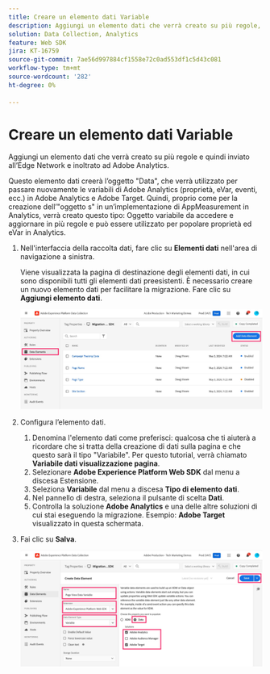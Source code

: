 ```yaml
---
title: Creare un elemento dati Variable
description: Aggiungi un elemento dati che verrà creato su più regole, quindi inviato all’Edge Network e inoltrato ad Adobe Analytics
solution: Data Collection, Analytics
feature: Web SDK
jira: KT-16759
source-git-commit: 7ae56d997884cf1558e72c0ad553df1c5d43c081
workflow-type: tm+mt
source-wordcount: '282'
ht-degree: 0%

---
```



# Creare un elemento dati Variable

Aggiungi un elemento dati che verrà creato su più regole e quindi inviato all’Edge Network e inoltrato ad Adobe Analytics.

Questo elemento dati creerà l’oggetto &quot;Data&quot;, che verrà utilizzato per passare nuovamente le variabili di Adobe Analytics (proprietà, eVar, eventi, ecc.) in Adobe Analytics e Adobe Target. Quindi, proprio come per la creazione dell’&quot;oggetto s&quot; in un’implementazione di AppMeasurement in Analytics, verrà creato questo tipo: Oggetto variabile da accedere e aggiornare in più regole e può essere utilizzato per popolare proprietà ed eVar in Analytics.

1. Nell&#39;interfaccia della raccolta dati, fare clic su **Elementi dati** nell&#39;area di navigazione a sinistra.

   Viene visualizzata la pagina di destinazione degli elementi dati, in cui sono disponibili tutti gli elementi dati preesistenti. È necessario creare un nuovo elemento dati per facilitare la migrazione. Fare clic su **Aggiungi elemento dati**.

   ![Aggiungi elemento dati](assets/add-new-data-alement.jpg)

1. Configura l’elemento dati.
   1. Denomina l&#39;elemento dati come preferisci: qualcosa che ti aiuterà a ricordare che si tratta della creazione di dati sulla pagina e che questo sarà il tipo &quot;Variabile&quot;. Per questo tutorial, verrà chiamato **Variabile dati visualizzazione pagina**.
   1. Selezionare **Adobe Experience Platform Web SDK** dal menu a discesa Estensione.
   1. Seleziona **Variabile** dal menu a discesa **Tipo di elemento dati**.
   1. Nel pannello di destra, seleziona il pulsante di scelta **Dati**.
   1. Controlla la soluzione **Adobe Analytics** e una delle altre soluzioni di cui stai eseguendo la migrazione. Esempio: **Adobe Target** visualizzato in questa schermata.
1. Fai clic su **Salva**.

   ![Configura elemento dati variabile](assets/configure-variable-data-element.jpg)
